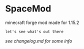 # SpaceMod

minecraft forge mod made for 1.15.2
	
	let's see what's out there

_see changelog.md for some info_
